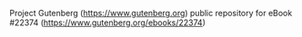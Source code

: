 Project Gutenberg (https://www.gutenberg.org) public repository for eBook #22374 (https://www.gutenberg.org/ebooks/22374)
